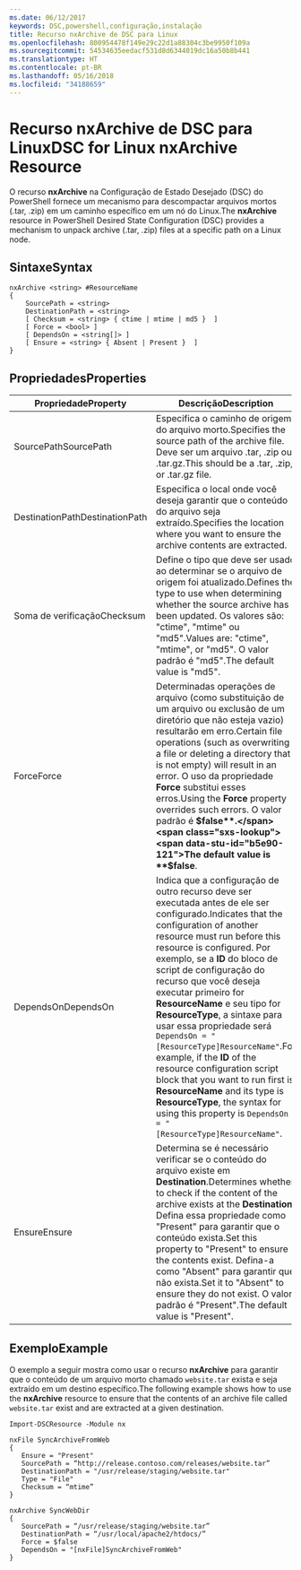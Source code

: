 ```yaml
---
ms.date: 06/12/2017
keywords: DSC,powershell,configuração,instalação
title: Recurso nxArchive de DSC para Linux
ms.openlocfilehash: 800954478f149e29c22d1a88304c3be9950f109a
ms.sourcegitcommit: 54534635eedacf531d8d6344019dc16a50b8b441
ms.translationtype: HT
ms.contentlocale: pt-BR
ms.lasthandoff: 05/16/2018
ms.locfileid: "34188659"
---
```

# <a name="dsc-for-linux-nxarchive-resource"></a><span data-ttu-id="b5e90-103">Recurso nxArchive de DSC para Linux</span><span class="sxs-lookup"><span data-stu-id="b5e90-103">DSC for Linux nxArchive Resource</span></span>

<span data-ttu-id="b5e90-104">O recurso **nxArchive** na Configuração de Estado Desejado (DSC) do PowerShell fornece um mecanismo para descompactar arquivos mortos (.tar, .zip) em um caminho específico em um nó do Linux.</span><span class="sxs-lookup"><span data-stu-id="b5e90-104">The **nxArchive** resource in PowerShell Desired State Configuration (DSC) provides a mechanism to unpack archive (.tar, .zip) files at a specific path on a Linux node.</span></span>

## <a name="syntax"></a><span data-ttu-id="b5e90-105">Sintaxe</span><span class="sxs-lookup"><span data-stu-id="b5e90-105">Syntax</span></span>

```
nxArchive <string> #ResourceName
{
    SourcePath = <string>
    DestinationPath = <string>
    [ Checksum = <string> { ctime | mtime | md5 }  ]
    [ Force = <bool> ]
    [ DependsOn = <string[]> ]
    [ Ensure = <string> { Absent | Present }  ]
}
```

## <a name="properties"></a><span data-ttu-id="b5e90-106">Propriedades</span><span class="sxs-lookup"><span data-stu-id="b5e90-106">Properties</span></span>

|  <span data-ttu-id="b5e90-107">Propriedade</span><span class="sxs-lookup"><span data-stu-id="b5e90-107">Property</span></span> |  <span data-ttu-id="b5e90-108">Descrição</span><span class="sxs-lookup"><span data-stu-id="b5e90-108">Description</span></span> |
|---|---|
| <span data-ttu-id="b5e90-109">SourcePath</span><span class="sxs-lookup"><span data-stu-id="b5e90-109">SourcePath</span></span>| <span data-ttu-id="b5e90-110">Especifica o caminho de origem do arquivo morto.</span><span class="sxs-lookup"><span data-stu-id="b5e90-110">Specifies the source path of the archive file.</span></span> <span data-ttu-id="b5e90-111">Deve ser um arquivo .tar, .zip ou .tar.gz.</span><span class="sxs-lookup"><span data-stu-id="b5e90-111">This should be a .tar, .zip, or .tar.gz file.</span></span> |
| <span data-ttu-id="b5e90-112">DestinationPath</span><span class="sxs-lookup"><span data-stu-id="b5e90-112">DestinationPath</span></span>| <span data-ttu-id="b5e90-113">Especifica o local onde você deseja garantir que o conteúdo do arquivo seja extraído.</span><span class="sxs-lookup"><span data-stu-id="b5e90-113">Specifies the location where you want to ensure the archive contents are extracted.</span></span>|
| <span data-ttu-id="b5e90-114">Soma de verificação</span><span class="sxs-lookup"><span data-stu-id="b5e90-114">Checksum</span></span>| <span data-ttu-id="b5e90-115">Define o tipo que deve ser usado ao determinar se o arquivo de origem foi atualizado.</span><span class="sxs-lookup"><span data-stu-id="b5e90-115">Defines the type to use when determining whether the source archive has been updated.</span></span> <span data-ttu-id="b5e90-116">Os valores são: "ctime", "mtime" ou "md5".</span><span class="sxs-lookup"><span data-stu-id="b5e90-116">Values are: "ctime", "mtime", or "md5".</span></span> <span data-ttu-id="b5e90-117">O valor padrão é "md5".</span><span class="sxs-lookup"><span data-stu-id="b5e90-117">The default value is "md5".</span></span>|
| <span data-ttu-id="b5e90-118">Force</span><span class="sxs-lookup"><span data-stu-id="b5e90-118">Force</span></span>| <span data-ttu-id="b5e90-119">Determinadas operações de arquivo (como substituição de um arquivo ou exclusão de um diretório que não esteja vazio) resultarão em erro.</span><span class="sxs-lookup"><span data-stu-id="b5e90-119">Certain file operations (such as overwriting a file or deleting a directory that is not empty) will result in an error.</span></span> <span data-ttu-id="b5e90-120">O uso da propriedade **Force** substitui esses erros.</span><span class="sxs-lookup"><span data-stu-id="b5e90-120">Using the **Force** property overrides such errors.</span></span> <span data-ttu-id="b5e90-121">O valor padrão é **$false**.</span><span class="sxs-lookup"><span data-stu-id="b5e90-121">The default value is **$false**.</span></span>|
| <span data-ttu-id="b5e90-122">DependsOn</span><span class="sxs-lookup"><span data-stu-id="b5e90-122">DependsOn</span></span> | <span data-ttu-id="b5e90-123">Indica que a configuração de outro recurso deve ser executada antes de ele ser configurado.</span><span class="sxs-lookup"><span data-stu-id="b5e90-123">Indicates that the configuration of another resource must run before this resource is configured.</span></span> <span data-ttu-id="b5e90-124">Por exemplo, se a **ID** do bloco de script de configuração do recurso que você deseja executar primeiro for **ResourceName** e seu tipo for **ResourceType**, a sintaxe para usar essa propriedade será `DependsOn = "[ResourceType]ResourceName"`.</span><span class="sxs-lookup"><span data-stu-id="b5e90-124">For example, if the **ID** of the resource configuration script block that you want to run first is **ResourceName** and its type is **ResourceType**, the syntax for using this property is `DependsOn = "[ResourceType]ResourceName"`.</span></span>|
| <span data-ttu-id="b5e90-125">Ensure</span><span class="sxs-lookup"><span data-stu-id="b5e90-125">Ensure</span></span>| <span data-ttu-id="b5e90-126">Determina se é necessário verificar se o conteúdo do arquivo existe em **Destination**.</span><span class="sxs-lookup"><span data-stu-id="b5e90-126">Determines whether to check if the content of the archive exists at the **Destination**.</span></span> <span data-ttu-id="b5e90-127">Defina essa propriedade como "Present" para garantir que o conteúdo exista.</span><span class="sxs-lookup"><span data-stu-id="b5e90-127">Set this property to "Present" to ensure the contents exist.</span></span> <span data-ttu-id="b5e90-128">Defina-a como "Absent" para garantir que não exista.</span><span class="sxs-lookup"><span data-stu-id="b5e90-128">Set it to "Absent" to ensure they do not exist.</span></span> <span data-ttu-id="b5e90-129">O valor padrão é "Present".</span><span class="sxs-lookup"><span data-stu-id="b5e90-129">The default value is "Present".</span></span>|

## <a name="example"></a><span data-ttu-id="b5e90-130">Exemplo</span><span class="sxs-lookup"><span data-stu-id="b5e90-130">Example</span></span>

<span data-ttu-id="b5e90-131">O exemplo a seguir mostra como usar o recurso **nxArchive** para garantir que o conteúdo de um arquivo morto chamado `website.tar` exista e seja extraído em um destino específico.</span><span class="sxs-lookup"><span data-stu-id="b5e90-131">The following example shows how to use the **nxArchive** resource to ensure that the contents of an archive file called `website.tar` exist and are extracted at a given destination.</span></span>

```
Import-DSCResource -Module nx

nxFile SyncArchiveFromWeb
{
   Ensure = "Present"
   SourcePath = “http://release.contoso.com/releases/website.tar”
   DestinationPath = "/usr/release/staging/website.tar"
   Type = "File"
   Checksum = “mtime”
}

nxArchive SyncWebDir
{
   SourcePath = “/usr/release/staging/website.tar”
   DestinationPath = “/usr/local/apache2/htdocs/”
   Force = $false
   DependsOn = "[nxFile]SyncArchiveFromWeb"
}
```